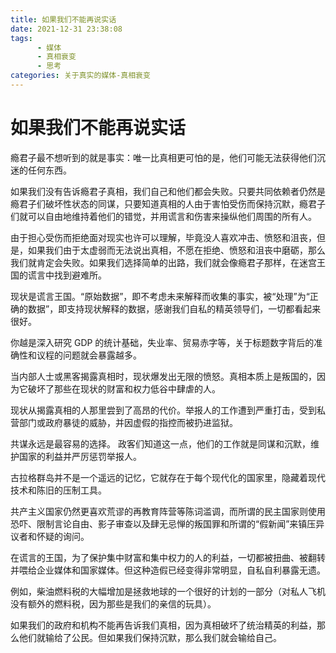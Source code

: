 ```yaml
---
title: 如果我们不能再说实话
date: 2021-12-31 23:38:08
tags:
      - 媒体
      - 真相衰变
      - 思考
categories: 关于真实的媒体-真相衰变
---
```

# 如果我们不能再说实话 #
 
瘾君子最不想听到的就是事实：唯一比真相更可怕的是，他们可能无法获得他们沉迷的任何东西。

如果我们没有告诉瘾君子真相，我们自己和他们都会失败。只要共同依赖者仍然是瘾君子们破坏性状态的同谋，只要知道真相的人由于害怕受伤而保持沉默，瘾君子们就可以自由地维持着他们的错觉，并用谎言和伤害来操纵他们周围的所有人。

由于担心受伤而拒绝面对现实也许可以理解，毕竟没人喜欢冲击、愤怒和沮丧，但是，如果我们由于太虚弱而无法说出真相，不愿在拒绝、愤怒和沮丧中磨砺，那么我们就肯定会失败。如果我们选择简单的出路，我们就会像瘾君子那样，在迷宫王国的谎言中找到避难所。

现状是谎言王国。“原始数据”，即不考虑未来解释而收集的事实，被“处理”为“正确的数据”，即支持现状解释的数据，感谢我们自私的精英领导们，一切都看起来很好。

你越是深入研究 GDP 的统计基础，失业率、贸易赤字等，关于标题数字背后的准确性和议程的问题就会暴露越多。

当内部人士或黑客揭露真相时，现状爆发出无限的愤怒。真相本质上是叛国的，因为它破坏了那些在现状的财富和权力低谷中肆虐的人。

现状从揭露真相的人那里尝到了高昂的代价。举报人的工作遭到严重打击，受到私营部门或政府暴徒的威胁，并因虚假的指控而被扔进监狱。

共谋永远是最容易的选择。 政客们知道这一点，他们的工作就是同谋和沉默，维护国家的利益并严厉惩罚举报人。

古拉格群岛并不是一个遥远的记忆，它就存在于每个现代化的国家里，隐藏着现代技术和陈旧的压制工具。

共产主义国家仍然更喜欢荒谬的再教育阵营等陈词滥调，而所谓的民主国家则使用恐吓、限制言论自由、影子审查以及肆无忌惮的叛国罪和所谓的“假新闻”来镇压异议者和怀疑的询问。

在谎言的王国，为了保护集中财富和集中权力的人的利益，一切都被扭曲、被翻转并喂给企业媒体和国家媒体。但这种造假已经变得非常明显，自私自利暴露无遗。

例如，柴油燃料税的大幅增加是拯救地球的一个很好的计划的一部分（对私人飞机没有额外的燃料税，因为那些是我们的亲信的玩具）。

如果我们的政府和机构不能再告诉我们真相，因为真相破坏了统治精英的利益，那么他们就输给了公民。但如果我们保持沉默，那么我们就会输给自己。